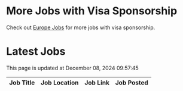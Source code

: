 # More Jobs with Visa Sponsorship

Check out [Europe Jobs](https://github.com/sureshparimi/europejobs#latest-jobs) for more jobs with visa sponsorship.

# Latest Jobs

This page is updated at December 08, 2024 09:57:45

| Job Title | Job Location | Job Link | Job Posted |
| --- | --- | --- | --- |
